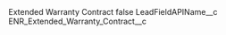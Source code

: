 <?xml version="1.0" encoding="UTF-8"?>
<CustomMetadata xmlns="http://soap.sforce.com/2006/04/metadata" xmlns:xsi="http://www.w3.org/2001/XMLSchema-instance" xmlns:xsd="http://www.w3.org/2001/XMLSchema">
    <label>Extended Warranty Contract</label>
    <protected>false</protected>
    <values>
        <field>LeadFieldAPIName__c</field>
        <value xsi:type="xsd:string">ENR_Extended_Warranty_Contract__c</value>
    </values>
</CustomMetadata>
